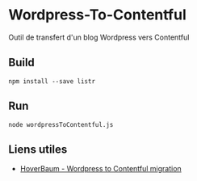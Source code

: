 # Wordpress-To-Contentful

Outil de transfert d'un blog Wordpress vers Contentful

## Build
```
npm install --save listr

```

## Run
```
node wordpressToContentful.js
```

## Liens utiles
- [HoverBaum - Wordpress to Contentful migration](https://hoverbaum.net/2018/03/22/Wordpress-to-Contentful-migration/)
